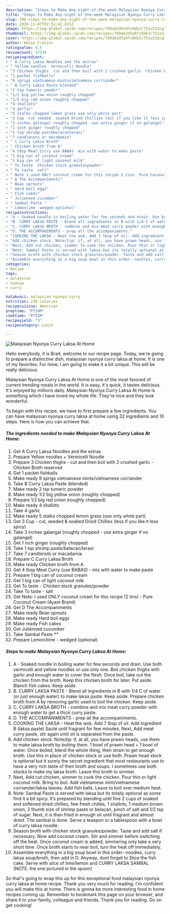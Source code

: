 ```yaml
---
description: "Steps to Make Any-night-of-the-week Malaysian Nyonya Curry Laksa At Home"
title: "Steps to Make Any-night-of-the-week Malaysian Nyonya Curry Laksa At Home"
slug: 206-steps-to-make-any-night-of-the-week-malaysian-nyonya-curry-laksa-at-home
date: 2020-11-07T02:51:42.831Z
image: https://img-global.cpcdn.com/recipes/769ab2d5e07c0db3/751x532cq70/malaysian-nyonya-curry-laksa-at-home-recipe-main-photo.jpg
thumbnail: https://img-global.cpcdn.com/recipes/769ab2d5e07c0db3/751x532cq70/malaysian-nyonya-curry-laksa-at-home-recipe-main-photo.jpg
cover: https://img-global.cpcdn.com/recipes/769ab2d5e07c0db3/751x532cq70/malaysian-nyonya-curry-laksa-at-home-recipe-main-photo.jpg
author: Helen Frazier
ratingvalue: 4.5
reviewcount: 17134
recipeingredient:
- " A Curry Laksa Noodles and the extras"
- " Yellow noodles  Vermicelli Noodle"
- "3 Chicken thighs  cut and then boil with 2 crushed garlic  Chicken Broth reserved"
- "1 packet fishballs"
- "8 sprigs vietnamese mintsvietnamese corriander"
- " B Curry Laksa Paste blended"
- "2 tsp tumeric powder"
- "1/2 big yellow onion roughly chopped"
- "1/2 big red onion roughly chopped"
- "4 shallots"
- "4 garlic"
- "5 stalks chopped lemon grass use only white part"
- "3 Cup  cut seeded  soaked Dried Chillies less if you like it less spicy"
- "3 inches galangal roughly chopped  use extra ginger if no galangal"
- "1 inch ginger roughly chopped"
- "1 tsp shrimp pastebelacanterasi"
- "7 candlenuts or macadamia"
- " C Curry Laksa Broth"
- " Chicken broth from A"
- "4 tbsp Meat Curry use BABAS  mix with water to make paste"
- "1 big can of coconut cream"
- "1 big can of light coconut milk"
- " To taste  Chicken stock granulespowder"
- " To taste  salt"
- " Note i used ONLY coconut cream for this recipe 2 tins  Pure Coconut Cream Ayam Brand"
- " D The Accompaniments"
- " Bean sprouts"
- " Hard boil eggs"
- " Fish cakes"
- " Julienned cucumber"
- " Sambal Paste "
- " Lemonlime  wedged optional"
recipeinstructions:
- "A - Soaked noodle in boiling water for few seconds and drain. Use both vermicelli and yellow noodles or use only one. Boil chicken thighs with garlic and enough water to cover the flesh. Once boil, take out the chicken from the broth. Keep this chicken broth for later. Put aside. Blanch fish cakes. Keep aside."
- "B. CURRY LAKSA PASTE - Blend all ingredients in B with 1/4 C of water (or just enough water) to make laksa paste. Keep aside. Prepare chicken broth from A by removing garlic used to boil the chicken. Keep aside."
- "C. CURRY LAKSA BROTH - combine and mix meat curry powder with enough water to get a thick curry paste."
- "D. THE ACCOMPANIMENTS - prep all the accompaniments."
- "COOKING THE LAKSA - Heat the wok. Add 7 tbsp of oil. Add ingredient B (laksa paste) Sauté until fragrant for few minutes. Next, Add meat curry paste, stir again until oil is separated from the paste."
- "Add chicken stock. Note/tip: if, at all, you have prawn heads, use them to make laksa broth by boiling them. 1 bowl of prawn head + 1 bowl of water. Once boiled, blend the whole thing, then strain to get enough broth. Use this in place of chicken stock or use both. Prawn head stock is optional but it surely the secret ingredient that most restaurants use to have a very rich taste of their broth and soups. I sometimes use both stocks to make my laksa broth. Leave this broth to simmer."
- "Next, Add cut chicken, simmer to cook the chicken. Pour thin or light coconut milk. Bring to boil. Add vietnamese mint/vietnamese corriander/laksa leaves. Add fish balls. Leave to boil over medium heat."
- "Note: Sambal Paste is served with laksa but its totally optional as some find it a bit spicy. It’s prepared by blending until fine 2 cups of soaked and softened dried chillies, few fresh chilies, 1 shallots, 1 medium brown onion, 2 thumb size of shrimp paste or belacan, pinch of salt and 1/2 tsp of sugar. Next, it is then fried in enough oil until fragrant and almost dried. The sambal is done. Serve a teaspon or a tablespoon with a bowl of curry laksa noodle."
- "Season broth with chicken stock granules/powder. Taste and add salt if necessary. Now add coconut cream. Stir and simmer before switching off the heat. Once coconut cream is added, simmering only take a very short time. Once broth starts to near boil, turn the heat off immediately."
- "Assemble everything in a big soup bowl in this order- noodles, curry laksa soup/broth, then add in D. Anyway, dont forget to Slice the fish cake. Serve with slice of lime/lemon and CURRY LAKSA SAMBAL (NOTE: the one pictured in the spoon)"
categories:
- Recipe
tags:
- malaysian
- nyonya
- curry

katakunci: malaysian nyonya curry 
nutrition: 238 calories
recipecuisine: American
preptime: "PT14M"
cooktime: "PT52M"
recipeyield: "3"
recipecategory: Lunch

---
```



![Malaysian Nyonya Curry Laksa At Home](https://img-global.cpcdn.com/recipes/769ab2d5e07c0db3/751x532cq70/malaysian-nyonya-curry-laksa-at-home-recipe-main-photo.jpg)

Hello everybody, it is Brad, welcome to our recipe page. Today, we're going to prepare a distinctive dish, malaysian nyonya curry laksa at home. It is one of my favorites. For mine, I am going to make it a bit unique. This will be really delicious.

Malaysian Nyonya Curry Laksa At Home is one of the most favored of current trending meals in the world. It is easy, it's quick, it tastes delicious. It's enjoyed by millions daily. Malaysian Nyonya Curry Laksa At Home is something which I have loved my whole life. They're nice and they look wonderful.




To begin with this recipe, we have to first prepare a few ingredients. You can have malaysian nyonya curry laksa at home using 32 ingredients and 10 steps. Here is how you can achieve that.

<!--inarticleads1-->

##### The ingredients needed to make Malaysian Nyonya Curry Laksa At Home:

1. Get  A Curry Laksa Noodles and the extras
1. Prepare  Yellow noodles + Vermicelli Noodle
1. Prepare 3 Chicken thighs - cut and then boil with 2 crushed garlic - Chicken Broth reserved
1. Get 1 packet fishballs
1. Make ready 8 sprigs vietnamese mints/vietnamese corriander
1. Take  B Curry Laksa Paste (blended)
1. Make ready 2 tsp tumeric powder
1. Make ready 1/2 big yellow onion (roughly chopped)
1. Prepare 1/2 big red onion (roughly chopped)
1. Make ready 4 shallots
1. Take 4 garlic
1. Make ready 5 stalks chopped lemon grass (use only white part)
1. Get 3 Cup - cut, seeded &amp; soaked Dried Chillies (less if you like it less spicy)
1. Take 3 inches galangal (roughly chopped - use extra ginger if no galangal)
1. Get 1 inch ginger (roughly chopped)
1. Take 1 tsp shrimp paste/belacan/terasi
1. Take 7 candlenuts or macadamia
1. Prepare  C Curry Laksa Broth
1. Make ready  Chicken broth from A
1. Get 4 tbsp Meat Curry (use BABAS) - mix with water to make paste
1. Prepare 1 big can of coconut cream
1. Get 1 big can of light coconut milk
1. Get  To taste - Chicken stock granules/powder
1. Take  To taste - salt
1. Get  Note: i used ONLY coconut cream for this recipe (2 tins) - Pure Coconut Cream (Ayam Brand)
1. Get  D The Accompaniments
1. Make ready  Bean sprouts
1. Make ready  Hard boil eggs
1. Make ready  Fish cakes
1. Get  Julienned cucumber
1. Take  Sambal Paste **
1. Prepare  Lemon/lime - wedged (optional)




<!--inarticleads2-->

##### Steps to make Malaysian Nyonya Curry Laksa At Home:

1. A - Soaked noodle in boiling water for few seconds and drain. Use both vermicelli and yellow noodles or use only one. Boil chicken thighs with garlic and enough water to cover the flesh. Once boil, take out the chicken from the broth. Keep this chicken broth for later. Put aside. Blanch fish cakes. Keep aside.
1. B. CURRY LAKSA PASTE - Blend all ingredients in B with 1/4 C of water (or just enough water) to make laksa paste. Keep aside. Prepare chicken broth from A by removing garlic used to boil the chicken. Keep aside.
1. C. CURRY LAKSA BROTH - combine and mix meat curry powder with enough water to get a thick curry paste.
1. D. THE ACCOMPANIMENTS - prep all the accompaniments.
1. COOKING THE LAKSA - Heat the wok. Add 7 tbsp of oil. Add ingredient B (laksa paste) Sauté until fragrant for few minutes. Next, Add meat curry paste, stir again until oil is separated from the paste.
1. Add chicken stock. Note/tip: if, at all, you have prawn heads, use them to make laksa broth by boiling them. 1 bowl of prawn head + 1 bowl of water. Once boiled, blend the whole thing, then strain to get enough broth. Use this in place of chicken stock or use both. Prawn head stock is optional but it surely the secret ingredient that most restaurants use to have a very rich taste of their broth and soups. I sometimes use both stocks to make my laksa broth. Leave this broth to simmer.
1. Next, Add cut chicken, simmer to cook the chicken. Pour thin or light coconut milk. Bring to boil. Add vietnamese mint/vietnamese corriander/laksa leaves. Add fish balls. Leave to boil over medium heat.
1. Note: Sambal Paste is served with laksa but its totally optional as some find it a bit spicy. It’s prepared by blending until fine 2 cups of soaked and softened dried chillies, few fresh chilies, 1 shallots, 1 medium brown onion, 2 thumb size of shrimp paste or belacan, pinch of salt and 1/2 tsp of sugar. Next, it is then fried in enough oil until fragrant and almost dried. The sambal is done. Serve a teaspon or a tablespoon with a bowl of curry laksa noodle.
1. Season broth with chicken stock granules/powder. Taste and add salt if necessary. Now add coconut cream. Stir and simmer before switching off the heat. Once coconut cream is added, simmering only take a very short time. Once broth starts to near boil, turn the heat off immediately.
1. Assemble everything in a big soup bowl in this order- noodles, curry laksa soup/broth, then add in D. Anyway, dont forget to Slice the fish cake. Serve with slice of lime/lemon and CURRY LAKSA SAMBAL (NOTE: the one pictured in the spoon)




So that's going to wrap this up for this exceptional food malaysian nyonya curry laksa at home recipe. Thank you very much for reading. I'm confident you will make this at home. There is gonna be more interesting food in home recipes coming up. Remember to bookmark this page on your browser, and share it to your family, colleague and friends. Thank you for reading. Go on get cooking!
